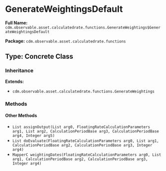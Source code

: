 # GenerateWeightingsDefault

**Full Name:** `cdm.observable.asset.calculatedrate.functions.GenerateWeightings$GenerateWeightingsDefault`

**Package:** `cdm.observable.asset.calculatedrate.functions`

## Type: Concrete Class

### Inheritance

**Extends:**
- `cdm.observable.asset.calculatedrate.functions.GenerateWeightings`

### Methods

#### Other Methods

- `List assignOutput(List arg0, FloatingRateCalculationParameters arg1, List arg2, CalculationPeriodBase arg3, CalculationPeriodBase arg4, Integer arg5)`
- `List doEvaluate(FloatingRateCalculationParameters arg0, List arg1, CalculationPeriodBase arg2, CalculationPeriodBase arg3, Integer arg4)`
- `MapperC weightingDates(FloatingRateCalculationParameters arg0, List arg1, CalculationPeriodBase arg2, CalculationPeriodBase arg3, Integer arg4)`

